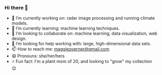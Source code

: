 ### Hi there 👋


- 🔭 I’m currently working on: radar image processing and running climate models.
- 🌱 I’m currently learning: machine learning techniques. 
- 👯 I’m looking to collaborate on: machine learning, data visualization, web design. 
- 🤔 I’m looking for help working with: large, high-dimensional data sets.
- 📫 How to reach me: maggiezoerner@gmail.com
- 😄 Pronouns: she/her/hers
- ⚡ Fun fact: I'm a plant mom of 20, and looking to "grow" my collection :wink:

